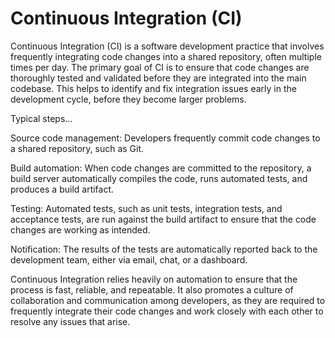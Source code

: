 # Continuous Integration (CI)

Continuous Integration (CI) is a software development practice that involves frequently integrating code changes into a shared repository, often multiple times per day. The primary goal of CI is to ensure that code changes are thoroughly tested and validated before they are integrated into the main codebase. This helps to identify and fix integration issues early in the development cycle, before they become larger problems.

Typical steps…

Source code management: Developers frequently commit code changes to a shared repository, such as Git.

Build automation: When code changes are committed to the repository, a build server automatically compiles the code, runs automated tests, and produces a build artifact.

Testing: Automated tests, such as unit tests, integration tests, and acceptance tests, are run against the build artifact to ensure that the code changes are working as intended.

Notification: The results of the tests are automatically reported back to the development team, either via email, chat, or a dashboard.

Continuous Integration relies heavily on automation to ensure that the process is fast, reliable, and repeatable. It also promotes a culture of collaboration and communication among developers, as they are required to frequently integrate their code changes and work closely with each other to resolve any issues that arise.
